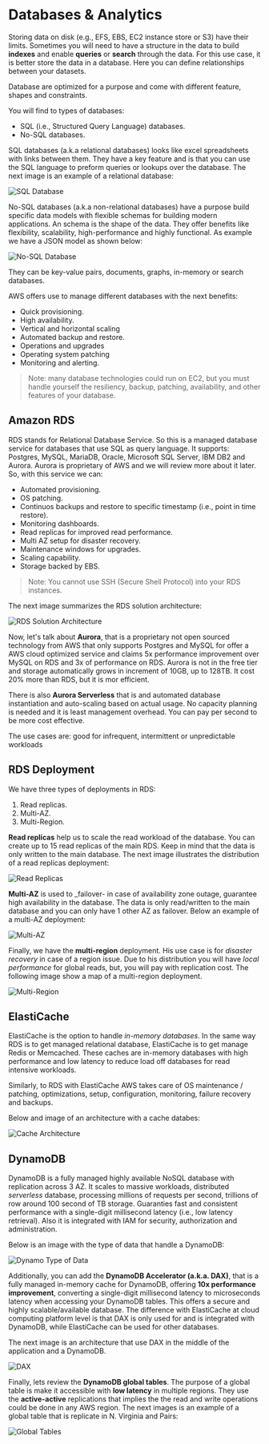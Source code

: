 Databases & Analytics
=====================

Storing data on disk (e.g., EFS, EBS, EC2 instance store or S3) have their limits. Sometimes you will need to have a structure in the data to build **indexes** and enable **queries** or **search** through the data. For this use case, it is better store the data in a database. Here you can define relationships between your datasets.

Database are optimized for a purpose and come with different feature, shapes and constraints.

You will find to types of databases:

- SQL (i.e., Structured Query Language) databases.
- No-SQL databases.

SQL databases (a.k.a relational databases) looks like excel spreadsheets with links between them. They have a key feature and is that you can use the SQL language to preform queries or lookups over the database. The next image is an example of a relational database:

![SQL Database](../assets/images/06A-sql-databases.png)

No-SQL databases (a.k.a non-relational databases) have a purpose build specific data models with flexible schemas for building modern applications. An schema is the shape of the data. They offer benefits like flexibility, scalability, high-performance and highly functional. As example we have a JSON model as shown below:

![No-SQL Database](../assets/images/06B-no-sql-database.png)

They can be key-value pairs, documents, graphs, in-memory or search databases.

AWS offers use to manage different databases with the next benefits:

- Quick provisioning.
- High availability.
- Vertical and horizontal scaling
- Automated backup and restore.
- Operations and upgrades
- Operating system patching
- Monitoring and alerting.

> Note: many database technologies could run on EC2, but you must handle yourself the resiliency, backup, patching, availability, and other features of your database.

Amazon RDS
----------

RDS stands for Relational Database Service. So this is a managed database service for databases that use SQL as query language. It supports: Postgres, MySQL, MariaDB, Oracle, Microsoft SQL Server, IBM DB2 and Aurora. Aurora is proprietary of AWS and we will review more about it later. So, with this service we can:

- Automated provisioning.
- OS patching.
- Continuos backups and restore to specific timestamp (i.e., point in time restore).
- Monitoring dashboards.
- Read replicas for improved read performance.
- Multi AZ setup for disaster recovery.
- Maintenance windows for upgrades.
- Scaling capability.
- Storage backed by EBS.

> Note: You cannot use SSH (Secure Shell Protocol) into your RDS instances.

The next image summarizes the RDS solution architecture:

![RDS Solution Architecture](../assets/images/06C-rds-architecture.png)

Now, let's talk about **Aurora**, that is a proprietary not open sourced technology from AWS that only supports Postgres and MySQL for offer a AWS cloud optimized service and claims 5x performance improvement over MySQL on RDS and 3x of performance on RDS. Aurora is not in the free tier and storage automatically grows in increment of 10GB, up to 128TB. It cost 20% more than RDS, but it is mor efficient.

There is also **Aurora Serverless** that is and automated database instantiation and auto-scaling based on actual usage. No capacity planning is needed and it is least management overhead. You can pay per second to be more cost effective.

The use cases are: good for infrequent, intermittent or unpredictable workloads

RDS Deployment
--------------

We have three types of deployments in RDS:

1. Read replicas.
2. Multi-AZ.
3. Multi-Region.

**Read replicas** help us to scale the read workload of the database. You can create up to 15 read replicas of the main RDS. Keep in mind that the data is only written to the main database. The next image illustrates the distribution of a read replicas deployment:

![Read Replicas](../assets/images/06D-read-replicas.png)

**Multi-AZ** is used to _failover- in case of availability zone outage, guarantee high availability in the database. The data is only read/written to the main database and you can only have 1 other AZ as failover. Below an example of a multi-AZ deployment:

![Multi-AZ](../assets/images/06E-multi-az.png)

Finally, we have the **multi-region** deployment. His use case is for _disaster recovery_ in case of a region issue. Due to his distribution you will have _local performance_ for global reads, but, you will pay with replication cost. The following image show a map of a multi-region deployment.

![Multi-Region](../assets/images/06F-multi-region.png)

ElastiCache
-----------

ElastiCache is the option to handle _in-memory databases_. In the same way RDS is to get managed relational database, ElastiCache is to get manage Redis or Memcached. These caches are in-memory databases with high performance and low latency to reduce load off databases for read intensive workloads.

Similarly, to RDS with ElastiCache AWS takes care of OS maintenance / patching, optimizations, setup, configuration, monitoring, failure recovery and backups.

Below and image of an architecture with a cache databes:

![Cache Architecture](../assets/images/06G-cache-arch.png)

DynamoDB
--------

DynamoDB is a fully managed highly available NoSQL database with replication across 3 AZ. It scales to massive workloads, distributed _serverless_ database, processing millions of requests per second, trillions of row around 100 second of TB storage. Guaranties fast and consistent performance with a single-digit millisecond latency (i.e., low latency retrieval). Also it is integrated with IAM for security, authorization and administration.

Below is an image with the type of data that handle a DynamoDB:

![Dynamo Type of Data](../assets/images/06H-dynamo-type-of-data.png)

Additionally, you can add the **DynamoDB Accelerator (a.k.a. DAX)**, that is a fully managed in-memory cache for DynamoDB, offering **10x performance improvement**, converting a single-digit millisecond latency to microseconds latency when accessing your DynamoDB tables. This offers a secure and highly scalable/available database. The difference with ElastiCache at cloud computing platform level is that DAX is only used for and is integrated with DynamoDB, while ElastiCache can be used for other databases.

The next image is an architecture that use DAX in the middle of the application and a DynamoDB.

![DAX](../assets/images/06I-dax.png)

Finally, lets review the **DynamoDB global tables**. The purpose of a global table is make it accessible with **low latency** in multiple regions. They use the **active-active** replications that implies the the read and write operations could be done in any AWS region. The next images is an example of a global table that is replicate in N. Virginia and Pairs:

![Global Tables](../assets/images/06J-global-tables.png)
